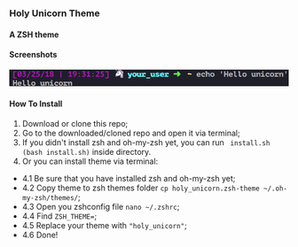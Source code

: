 ### Holy Unicorn Theme

#### A ZSH theme


#### Screenshots

![Screenshot 1](images/holy_unicorn_theme_example.png)


#### How To Install

1. Download or clone this repo;
2. Go to the downloaded/cloned repo and open it via terminal;
3. If you didn't install zsh and oh-my-zsh yet, you can run ` install.sh  (bash install.sh)` inside directory.
4. Or you can install theme via terminal:
  * 4.1 Be sure that you have installed zsh and oh-my-zsh yet;
  * 4.2 Copy theme to zsh themes folder `cp holy_unicorn.zsh-theme ~/.oh-my-zsh/themes/`;
  * 4.3 Open you zshconfig file `nano ~/.zshrc`;
  * 4.4 Find `ZSH_THEME=`;
  * 4.5 Replace your theme with `"holy_unicorn"`;
  * 4.6 Done!
